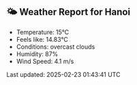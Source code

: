 <!-- WEATHER-START -->
## 🌤 Weather Report for Hanoi

- Temperature: 15°C
- Feels like: 14.83°C
- Conditions: overcast clouds
- Humidity: 87%
- Wind Speed: 4.1 m/s

Last updated: 2025-02-23 01:43:41 UTC
<!-- WEATHER-END -->
